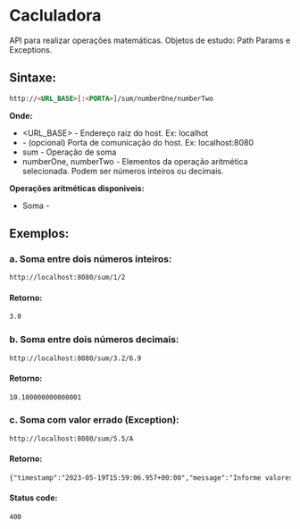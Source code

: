 # Cacluladora

API para realizar operações matemáticas.
Objetos de estudo: Path Params e Exceptions.

## Sintaxe:

```HTML
http://<URL_BASE>[:<PORTA>]/sum/numberOne/numberTwo
```

**Onde:**

* <URL_BASE> - Endereço raiz do host. Ex: localhot
* <PORTA> - (opcional) Porta de comunicação do host. Ex: localhost:8080
* sum - Operação de soma
* numberOne, numberTwo - Elementos da operação aritmética selecionada. Podem ser números inteiros ou decimais.

**Operações aritméticas disponiveis:**

* Soma -

## Exemplos:

### a. Soma entre dois números inteiros:

```HTML
http://localhost:8080/sum/1/2
```

#### Retorno:

```HTML
3.0
```

### b. Soma entre dois números decimais:

```HTML
http://localhost:8080/sum/3.2/6.9
```

#### Retorno:

```HTML
10.100000000000001
```

### c. Soma com valor errado (Exception):

```HTML
http://localhost:8080/sum/5.5/A
```

#### Retorno:

```HTML
{"timestamp":"2023-05-19T15:59:06.957+00:00","message":"Informe valores numericos!","details":"uri=/sum/5.5/A"}
```

#### Status code: 

```HTML
400
```
